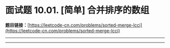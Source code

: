 # 面试题 10.01. [简单] 合并排序的数组

**题目链接：**[https://leetcode-cn.com/problems/sorted-merge-lcci](https://leetcode-cn.com/problems/sorted-merge-lcci)

---

<Cards card="leetcode_面试题 10.01_sorted-merge-lcci"></Cards>

---

```

```